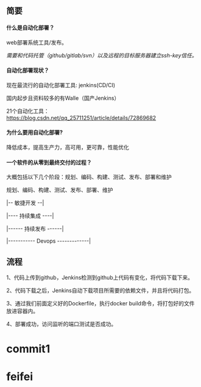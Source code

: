 ## 简要

#### 什么是自动化部署？

web部署系统工具/发布。 

*需要和代码托管（github/gitlab/svn）以及远程的目标服务器建立ssh-key信任。*


#### 自动化部署现状？

现在最流行的自动化部署工具: jenkins(CD/CI)

国内起步且资料较多的有Walle（国产Jenkins）

21个自动化工具：https://blog.csdn.net/qq_25711251/article/details/72869682

#### 为什么要用自动化部署?

降低成本，提高生产力，高可用，更可靠，性能优化

#### 一个软件的从零到最终交付的过程？

大概包括以下几个阶段：规划、编码、构建、测试、发布、部署和维护

规划、编码、构建、测试、发布、部署、维护

|-- 敏捷开发 --|

|---- 持续集成 ----|

|------ 持续发布 ------|

|----------- Devops -------------|

## 流程
 
1、代码上传到github，Jenkins检测到github上代码有变化，将代码下载下来。

2、代码下载之后，Jenkins自动下载项目所需要的依赖文件，并且将代码打包。

3、通过我们前面定义好的Dockerfile，执行docker build命令，将打包好的文件放进容器内。

4、部署成功，访问监听的端口测试是否成功。

# commit1

# feifei